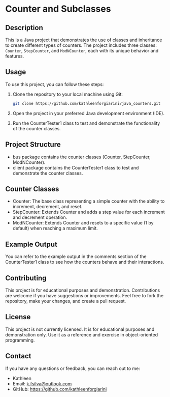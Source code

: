 # Counter and Subclasses

## Description
This is a Java project that demonstrates the use of classes and inheritance to create different types of counters. The project includes three classes: `Counter`, `StepCounter`, and `ModNCounter`, each with its unique behavior and features.

## Usage
To use this project, you can follow these steps:

1. Clone the repository to your local machine using Git:
   ```bash
   git clone https://github.com/kathleenforgiarini/java_counters.git

2. Open the project in your preferred Java development environment (IDE).

3. Run the CounterTester1 class to test and demonstrate the functionality of the counter classes.

## Project Structure
- bus package contains the counter classes (Counter, StepCounter, ModNCounter).
- client package contains the CounterTester1 class to test and demonstrate the counter classes.

## Counter Classes
- Counter: The base class representing a simple counter with the ability to increment, decrement, and reset.
- StepCounter: Extends Counter and adds a step value for each increment and decrement operation.
- ModNCounter: Extends Counter and resets to a specific value (1 by default) when reaching a maximum limit.

## Example Output
You can refer to the example output in the comments section of the CounterTester1 class to see how the counters behave and their interactions.

## Contributing
This project is for educational purposes and demonstration. Contributions are welcome if you have suggestions or improvements. Feel free to fork the repository, make your changes, and create a pull request.

## License
This project is not currently licensed. It is for educational purposes and demonstration only. Use it as a reference and exercise in object-oriented programming.

## Contact
If you have any questions or feedback, you can reach out to me:
- Kathleen
- Email: k.fsilva@outlook.com
- GitHub: https://github.com/kathleenforgiarini

